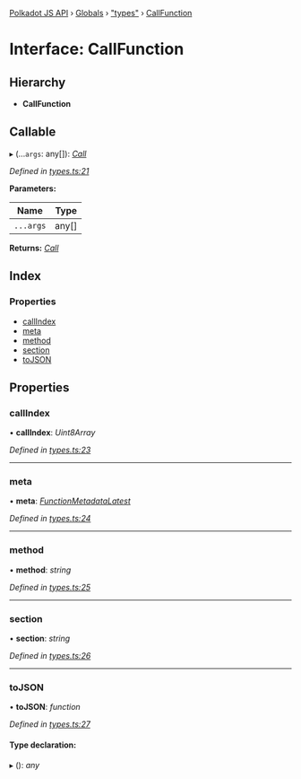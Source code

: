 [Polkadot JS API](../README.md) › [Globals](../globals.md) › ["types"](../modules/_types_.md) › [CallFunction](_types_.callfunction.md)

# Interface: CallFunction

## Hierarchy

* **CallFunction**

## Callable

▸ (...`args`: any[]): *[Call](../classes/_primitive_generic_call_.call.md)*

*Defined in [types.ts:21](https://github.com/polkadot-js/api/blob/3b758a0d64/packages/types/src/types.ts#L21)*

**Parameters:**

Name | Type |
------ | ------ |
`...args` | any[] |

**Returns:** *[Call](../classes/_primitive_generic_call_.call.md)*

## Index

### Properties

* [callIndex](_types_.callfunction.md#callindex)
* [meta](_types_.callfunction.md#meta)
* [method](_types_.callfunction.md#method)
* [section](_types_.callfunction.md#section)
* [toJSON](_types_.callfunction.md#tojson)

## Properties

###  callIndex

• **callIndex**: *Uint8Array*

*Defined in [types.ts:23](https://github.com/polkadot-js/api/blob/3b758a0d64/packages/types/src/types.ts#L23)*

___

###  meta

• **meta**: *[FunctionMetadataLatest](_interfaces_metadata_types_.functionmetadatalatest.md)*

*Defined in [types.ts:24](https://github.com/polkadot-js/api/blob/3b758a0d64/packages/types/src/types.ts#L24)*

___

###  method

• **method**: *string*

*Defined in [types.ts:25](https://github.com/polkadot-js/api/blob/3b758a0d64/packages/types/src/types.ts#L25)*

___

###  section

• **section**: *string*

*Defined in [types.ts:26](https://github.com/polkadot-js/api/blob/3b758a0d64/packages/types/src/types.ts#L26)*

___

###  toJSON

• **toJSON**: *function*

*Defined in [types.ts:27](https://github.com/polkadot-js/api/blob/3b758a0d64/packages/types/src/types.ts#L27)*

#### Type declaration:

▸ (): *any*
